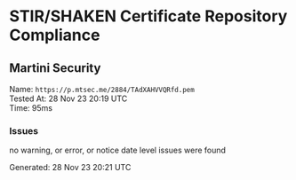 # STIR/SHAKEN Certificate Repository Compliance

## Martini Security

Name: `https://p.mtsec.me/2884/TAdXAHVVQRfd.pem`\
Tested At: 28 Nov 23 20:19 UTC\
Time: 95ms

### Issues

no warning, or error, or notice date level issues were found

Generated: 28 Nov 23 20:21 UTC